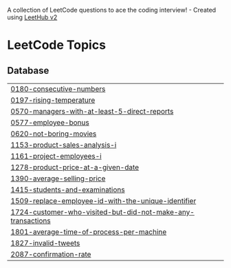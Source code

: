 A collection of LeetCode questions to ace the coding interview! - Created using [LeetHub v2](https://github.com/arunbhardwaj/LeetHub-2.0)
<!---LeetCode Topics Start-->
# LeetCode Topics
## Database
|  |
| ------- |
| [0180-consecutive-numbers](https://github.com/Devanshee-Gupta/Leetcode-SQL-50/tree/master/0180-consecutive-numbers) |
| [0197-rising-temperature](https://github.com/Devanshee-Gupta/Leetcode-SQL-50/tree/master/0197-rising-temperature) |
| [0570-managers-with-at-least-5-direct-reports](https://github.com/Devanshee-Gupta/Leetcode-SQL-50/tree/master/0570-managers-with-at-least-5-direct-reports) |
| [0577-employee-bonus](https://github.com/Devanshee-Gupta/Leetcode-SQL-50/tree/master/0577-employee-bonus) |
| [0620-not-boring-movies](https://github.com/Devanshee-Gupta/Leetcode-SQL-50/tree/master/0620-not-boring-movies) |
| [1153-product-sales-analysis-i](https://github.com/Devanshee-Gupta/Leetcode-SQL-50/tree/master/1153-product-sales-analysis-i) |
| [1161-project-employees-i](https://github.com/Devanshee-Gupta/Leetcode-SQL-50/tree/master/1161-project-employees-i) |
| [1278-product-price-at-a-given-date](https://github.com/Devanshee-Gupta/Leetcode-SQL-50/tree/master/1278-product-price-at-a-given-date) |
| [1390-average-selling-price](https://github.com/Devanshee-Gupta/Leetcode-SQL-50/tree/master/1390-average-selling-price) |
| [1415-students-and-examinations](https://github.com/Devanshee-Gupta/Leetcode-SQL-50/tree/master/1415-students-and-examinations) |
| [1509-replace-employee-id-with-the-unique-identifier](https://github.com/Devanshee-Gupta/Leetcode-SQL-50/tree/master/1509-replace-employee-id-with-the-unique-identifier) |
| [1724-customer-who-visited-but-did-not-make-any-transactions](https://github.com/Devanshee-Gupta/Leetcode-SQL-50/tree/master/1724-customer-who-visited-but-did-not-make-any-transactions) |
| [1801-average-time-of-process-per-machine](https://github.com/Devanshee-Gupta/Leetcode-SQL-50/tree/master/1801-average-time-of-process-per-machine) |
| [1827-invalid-tweets](https://github.com/Devanshee-Gupta/Leetcode-SQL-50/tree/master/1827-invalid-tweets) |
| [2087-confirmation-rate](https://github.com/Devanshee-Gupta/Leetcode-SQL-50/tree/master/2087-confirmation-rate) |
<!---LeetCode Topics End-->